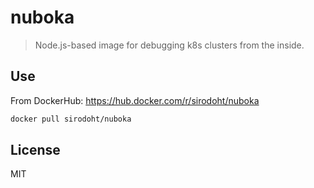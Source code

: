# nuboka

> Node.js-based image for debugging k8s clusters from the inside.

## Use

From DockerHub: https://hub.docker.com/r/sirodoht/nuboka

```sh
docker pull sirodoht/nuboka
```

## License

MIT
